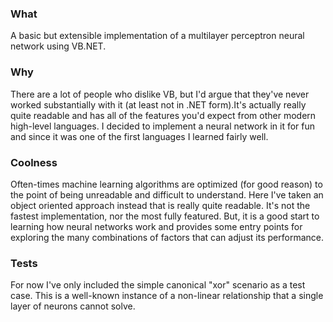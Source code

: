 ### What
A basic but extensible implementation of a multilayer perceptron neural network using VB.NET. 

### Why
There are a lot of people who dislike VB, but I'd argue that they've never worked substantially with it (at least not in .NET form).It's actually really quite readable and has all of the features you'd expect from other modern high-level languages. I decided to implement a neural network in it for fun and since it was one of the first languages I learned fairly well.

### Coolness
Often-times machine learning algorithms are optimized (for good reason) to the point of being unreadable and difficult to understand. Here I've taken an object oriented approach instead that is really quite readable. It's not the fastest implementation, nor the most fully featured. But, it is a good start to learning how neural networks work and provides some entry points for exploring the many combinations of factors that can adjust its performance.

### Tests
For now I've only included the simple canonical "xor" scenario as a test case. This is a well-known instance of a non-linear relationship that a single layer of neurons cannot solve. 
